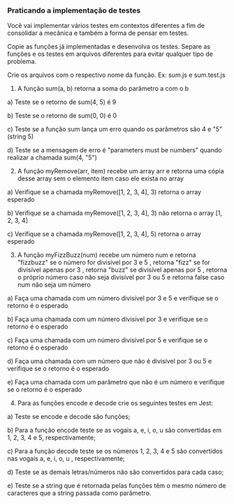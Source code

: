 ### Praticando a implementação de testes

Você vai implementar vários testes em contextos diferentes a fim de consolidar a mecânica e também a forma de pensar em testes.

Copie as funções já implementadas e desenvolva os testes. Separe as funções e os testes em arquivos diferentes para evitar qualquer tipo de problema.

Crie os arquivos com o respectivo nome da função. Ex: sum.js e sum.test.js

1. A função sum(a, b) retorna a soma do parâmetro a com o b

a) Teste se o retorno de sum(4, 5) é 9

b) Teste se o retorno de sum(0, 0) é 0

c) Teste se a função sum lança um erro quando os parâmetros são 4 e "5" (string 5)

d) Teste se a mensagem de erro é "parameters must be numbers" quando realizar a chamada sum(4, "5")


2. A função myRemove(arr, item) recebe um array arr e retorna uma cópia desse array sem o elemento item caso ele exista no array

a) Verifique se a chamada myRemove([1, 2, 3, 4], 3) retorna o array esperado

b) Verifique se a chamada myRemove([1, 2, 3, 4], 3) não retorna o array [1, 2, 3, 4]

c) Verifique se a chamada myRemove([1, 2, 3, 4], 5) retorna o array esperado


3. A função myFizzBuzz(num) recebe um número num e retorna "fizzbuzz" se o número for divisível por 3 e 5 , retorna "fizz" se for divisível apenas por 3 , retorna "buzz" se divisível apenas por 5 , retorna o próprio número caso não seja divisível por 3 ou 5 e retorna false caso num não seja um número

a) Faça uma chamada com um número divisível por 3 e 5 e verifique se o retorno é o esperado

b) Faça uma chamada com um número divisível por 3 e verifique se o retorno é o esperado

c) Faça uma chamada com um número divisível por 5 e verifique se o retorno é o esperado

d) Faça uma chamada com um número que não é divisível por 3 ou 5 e verifique se o retorno é o esperado

e) Faça uma chamada com um parâmetro que não é um número e verifique se o retorno é o esperado


4. Para as funções encode e decode crie os seguintes testes em Jest:

a) Teste se encode e decode são funções;

b) Para a função encode teste se as vogais a, e, i, o, u são convertidas em 1, 2, 3, 4 e 5, respectivamente;

c) Para a função decode teste se os números 1, 2, 3, 4 e 5 são convertidos nas vogais a, e, i, o, u , respectivamente;

d) Teste se as demais letras/números não são convertidos para cada caso;

e) Teste se a string que é retornada pelas funções têm o mesmo número de caracteres que a string passada como parâmetro.

